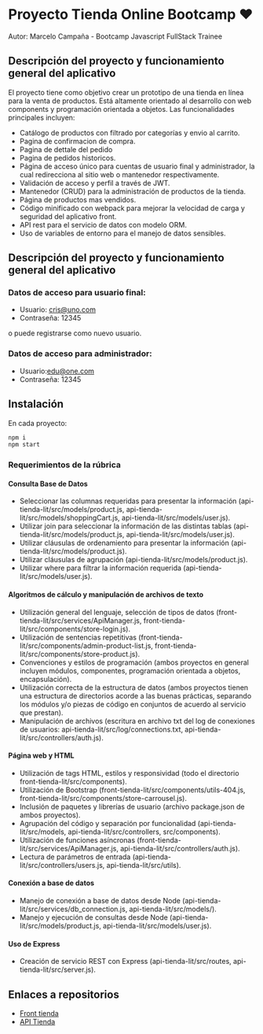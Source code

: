 # Proyecto Tienda Online Bootcamp ❤️

Autor: Marcelo Campaña - Bootcamp Javascript FullStack Trainee

## Descripción del proyecto y funcionamiento general del aplicativo

El proyecto tiene como objetivo crear un prototipo de una tienda en línea para la venta de productos. Está altamente orientado al desarrollo con web components y programación orientada a objetos. Las funcionalidades principales incluyen:

- Catálogo de productos con filtrado por categorías y envio al carrito.
- Pagina de confirmacion de compra.
- Pagina de dettale del pedido
- Pagina de pedidos historicos.
- Página de acceso único para cuentas de usuario final y administrador, la cual redirecciona al sitio web o mantenedor respectivamente.
- Validación de acceso y perfil a través de JWT.
- Mantenedor (CRUD) para la administración de productos de la tienda.
- Página de productos mas vendidos.
- Código minificado con webpack para mejorar la velocidad de carga y seguridad del aplicativo front.
- API rest para el servicio de datos con modelo ORM.
- Uso de variables de entorno para el manejo de datos sensibles.

## Descripción del proyecto y funcionamiento general del aplicativo

### Datos de acceso para usuario final:

- Usuario: cris@uno.com
- Contraseña: 12345

o puede registrarse como nuevo usuario.

### Datos de acceso para administrador:

- Usuario:edu@one.com
- Contraseña: 12345

## Instalación

En cada proyecto:

```bash
npm i
npm start
```

### Requerimientos de la rúbrica

#### Consulta Base de Datos

- Seleccionar las columnas requeridas para presentar la información (api-tienda-lit/src/models/product.js, api-tienda-lit/src/models/shoppingCart.js, api-tienda-lit/src/models/user.js).
- Utilizar join para seleccionar la información de las distintas tablas (api-tienda-lit/src/models/product.js, api-tienda-lit/src/models/user.js).
- Utilizar cláusulas de ordenamiento para presentar la información (api-tienda-lit/src/models/product.js).
- Utilizar cláusulas de agrupación (api-tienda-lit/src/models/product.js).
- Utilizar where para filtrar la información requerida (api-tienda-lit/src/models/user.js).

#### Algoritmos de cálculo y manipulación de archivos de texto

- Utilización general del lenguaje, selección de tipos de datos (front-tienda-lit/src/services/ApiManager.js, front-tienda-lit/src/components/store-login.js).
- Utilización de sentencias repetitivas (front-tienda-lit/src/components/admin-product-list.js, front-tienda-lit/src/components/store-product.js).
- Convenciones y estilos de programación (ambos proyectos en general incluyen módulos, componentes, programación orientada a objetos, encapsulación).
- Utilización correcta de la estructura de datos (ambos proyectos tienen una estructura de directorios acorde a las buenas prácticas, separando los módulos y/o piezas de código en conjuntos de acuerdo al servicio que prestan).
- Manipulación de archivos (escritura en archivo txt del log de conexiones de usuarios: api-tienda-lit/src/log/connections.txt, api-tienda-lit/src/controllers/auth.js).

#### Página web y HTML

- Utilización de tags HTML, estilos y responsividad (todo el directorio front-tienda-lit/src/components).
- Utilización de Bootstrap (front-tienda-lit/src/components/utils-404.js, front-tienda-lit/src/components/store-carrousel.js).
- Inclusión de paquetes y librerías de usuario (archivo package.json de ambos proyectos).
- Agrupación del código y separación por funcionalidad (api-tienda-lit/src/models, api-tienda-lit/src/controllers, src/components).
- Utilización de funciones asíncronas (front-tienda-lit/src/services/ApiManager.js, api-tienda-lit/src/controllers/auth.js).
- Lectura de parámetros de entrada (api-tienda-lit/src/controllers/users.js, api-tienda-lit/src/utils).

#### Conexión a base de datos

- Manejo de conexión a base de datos desde Node (api-tienda-lit/src/services/db_connection.js, api-tienda-lit/src/models/).
- Manejo y ejecución de consultas desde Node (api-tienda-lit/src/models/product.js, api-tienda-lit/src/models/user.js).

#### Uso de Express

- Creación de servicio REST con Express (api-tienda-lit/src/routes, api-tienda-lit/src/server.js).

## Enlaces a repositorios

- [Front tienda](https://github.com/marcelocampana/front-tienda-lit)
- [API Tienda](https://github.com/marcelocampana/api-tienda-lit)
